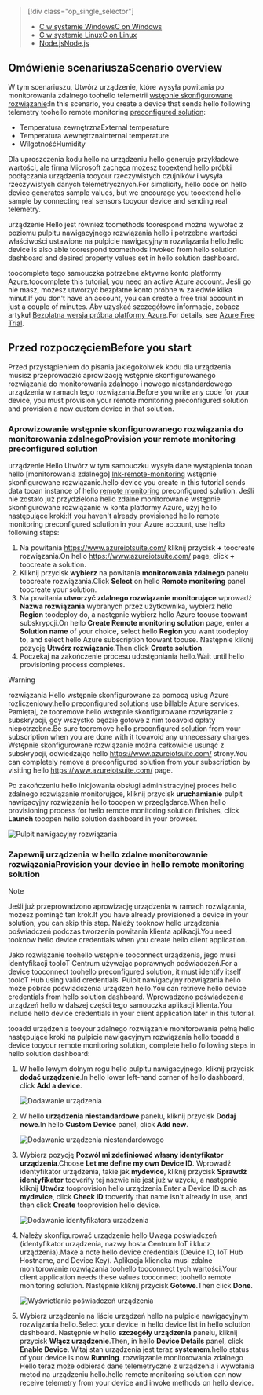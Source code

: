 > [!div class="op_single_selector"]
> * [<span data-ttu-id="4c77e-101">C w systemie Windows</span><span class="sxs-lookup"><span data-stu-id="4c77e-101">C on Windows</span></span>](../articles/iot-suite/iot-suite-connecting-devices.md)
> * [<span data-ttu-id="4c77e-102">C w systemie Linux</span><span class="sxs-lookup"><span data-stu-id="4c77e-102">C on Linux</span></span>](../articles/iot-suite/iot-suite-connecting-devices-linux.md)
> * [<span data-ttu-id="4c77e-103">Node.js</span><span class="sxs-lookup"><span data-stu-id="4c77e-103">Node.js</span></span>](../articles/iot-suite/iot-suite-connecting-devices-node.md)
> 
> 

## <a name="scenario-overview"></a><span data-ttu-id="4c77e-104">Omówienie scenariusza</span><span class="sxs-lookup"><span data-stu-id="4c77e-104">Scenario overview</span></span>
<span data-ttu-id="4c77e-105">W tym scenariuszu, Utwórz urządzenie, które wysyła powitania po monitorowania zdalnego toohello telemetrii [wstępnie skonfigurowane rozwiązanie][lnk-what-are-preconfig-solutions]:</span><span class="sxs-lookup"><span data-stu-id="4c77e-105">In this scenario, you create a device that sends hello following telemetry toohello remote monitoring [preconfigured solution][lnk-what-are-preconfig-solutions]:</span></span>

* <span data-ttu-id="4c77e-106">Temperatura zewnętrzna</span><span class="sxs-lookup"><span data-stu-id="4c77e-106">External temperature</span></span>
* <span data-ttu-id="4c77e-107">Temperatura wewnętrzna</span><span class="sxs-lookup"><span data-stu-id="4c77e-107">Internal temperature</span></span>
* <span data-ttu-id="4c77e-108">Wilgotność</span><span class="sxs-lookup"><span data-stu-id="4c77e-108">Humidity</span></span>

<span data-ttu-id="4c77e-109">Dla uproszczenia kodu hello na urządzeniu hello generuje przykładowe wartości, ale firma Microsoft zachęca możesz tooextend hello próbki podłączania urządzenia tooyour rzeczywistych czujników i wysyła rzeczywistych danych telemetrycznych.</span><span class="sxs-lookup"><span data-stu-id="4c77e-109">For simplicity, hello code on hello device generates sample values, but we encourage you tooextend hello sample by connecting real sensors tooyour device and sending real telemetry.</span></span>

<span data-ttu-id="4c77e-110">urządzenie Hello jest również toomethods toorespond można wywołać z poziomu pulpitu nawigacyjnego rozwiązania hello i potrzebne wartości właściwości ustawione na pulpicie nawigacyjnym rozwiązania hello.</span><span class="sxs-lookup"><span data-stu-id="4c77e-110">hello device is also able toorespond toomethods invoked from hello solution dashboard and desired property values set in hello solution dashboard.</span></span>

<span data-ttu-id="4c77e-111">toocomplete tego samouczka potrzebne aktywne konto platformy Azure.</span><span class="sxs-lookup"><span data-stu-id="4c77e-111">toocomplete this tutorial, you need an active Azure account.</span></span> <span data-ttu-id="4c77e-112">Jeśli go nie masz, możesz utworzyć bezpłatne konto próbne w zaledwie kilka minut.</span><span class="sxs-lookup"><span data-stu-id="4c77e-112">If you don't have an account, you can create a free trial account in just a couple of minutes.</span></span> <span data-ttu-id="4c77e-113">Aby uzyskać szczegółowe informacje, zobacz artykuł [Bezpłatna wersja próbna platformy Azure][lnk-free-trial].</span><span class="sxs-lookup"><span data-stu-id="4c77e-113">For details, see [Azure Free Trial][lnk-free-trial].</span></span>

## <a name="before-you-start"></a><span data-ttu-id="4c77e-114">Przed rozpoczęciem</span><span class="sxs-lookup"><span data-stu-id="4c77e-114">Before you start</span></span>
<span data-ttu-id="4c77e-115">Przed przystąpieniem do pisania jakiegokolwiek kodu dla urządzenia musisz przeprowadzić aprowizację wstępnie skonfigurowanego rozwiązania do monitorowania zdalnego i nowego niestandardowego urządzenia w ramach tego rozwiązania.</span><span class="sxs-lookup"><span data-stu-id="4c77e-115">Before you write any code for your device, you must provision your remote monitoring preconfigured solution and provision a new custom device in that solution.</span></span>

### <a name="provision-your-remote-monitoring-preconfigured-solution"></a><span data-ttu-id="4c77e-116">Aprowizowanie wstępnie skonfigurowanego rozwiązania do monitorowania zdalnego</span><span class="sxs-lookup"><span data-stu-id="4c77e-116">Provision your remote monitoring preconfigured solution</span></span>
<span data-ttu-id="4c77e-117">urządzenie Hello Utwórz w tym samouczku wysyła dane wystąpienia tooan hello [monitorowania zdalnego] [ lnk-remote-monitoring] wstępnie skonfigurowane rozwiązanie.</span><span class="sxs-lookup"><span data-stu-id="4c77e-117">hello device you create in this tutorial sends data tooan instance of hello [remote monitoring][lnk-remote-monitoring] preconfigured solution.</span></span> <span data-ttu-id="4c77e-118">Jeśli nie zostało już przydzielona hello zdalne monitorowanie wstępnie skonfigurowane rozwiązanie w konta platformy Azure, użyj hello następujące kroki:</span><span class="sxs-lookup"><span data-stu-id="4c77e-118">If you haven't already provisioned hello remote monitoring preconfigured solution in your Azure account, use hello following steps:</span></span>

1. <span data-ttu-id="4c77e-119">Na powitania <https://www.azureiotsuite.com/> kliknij przycisk  **+**  toocreate rozwiązania.</span><span class="sxs-lookup"><span data-stu-id="4c77e-119">On hello <https://www.azureiotsuite.com/> page, click **+** toocreate a solution.</span></span>
2. <span data-ttu-id="4c77e-120">Kliknij przycisk **wybierz** na powitania **monitorowania zdalnego** panelu toocreate rozwiązania.</span><span class="sxs-lookup"><span data-stu-id="4c77e-120">Click **Select** on hello **Remote monitoring** panel toocreate your solution.</span></span>
3. <span data-ttu-id="4c77e-121">Na powitania **utworzyć zdalnego rozwiązanie monitorujące** wprowadź **Nazwa rozwiązania** wybranych przez użytkownika, wybierz hello **Region** toodeploy do, a następnie wybierz hello Azure toouse toowant subskrypcji.</span><span class="sxs-lookup"><span data-stu-id="4c77e-121">On hello **Create Remote monitoring solution** page, enter a **Solution name** of your choice, select hello **Region** you want toodeploy to, and select hello Azure subscription toowant toouse.</span></span> <span data-ttu-id="4c77e-122">Następnie kliknij pozycję **Utwórz rozwiązanie**.</span><span class="sxs-lookup"><span data-stu-id="4c77e-122">Then click **Create solution**.</span></span>
4. <span data-ttu-id="4c77e-123">Poczekaj na zakończenie procesu udostępniania hello.</span><span class="sxs-lookup"><span data-stu-id="4c77e-123">Wait until hello provisioning process completes.</span></span>

> [!WARNING]
> <span data-ttu-id="4c77e-124">rozwiązania Hello wstępnie skonfigurowane za pomocą usług Azure rozliczeniowy.</span><span class="sxs-lookup"><span data-stu-id="4c77e-124">hello preconfigured solutions use billable Azure services.</span></span> <span data-ttu-id="4c77e-125">Pamiętaj, że tooremove hello wstępnie skonfigurowane rozwiązanie z subskrypcji, gdy wszystko będzie gotowe z nim tooavoid opłaty niepotrzebne.</span><span class="sxs-lookup"><span data-stu-id="4c77e-125">Be sure tooremove hello preconfigured solution from your subscription when you are done with it tooavoid any unnecessary charges.</span></span> <span data-ttu-id="4c77e-126">Wstępnie skonfigurowane rozwiązanie można całkowicie usunąć z subskrypcji, odwiedzając hello <https://www.azureiotsuite.com/> strony.</span><span class="sxs-lookup"><span data-stu-id="4c77e-126">You can completely remove a preconfigured solution from your subscription by visiting hello <https://www.azureiotsuite.com/> page.</span></span>
> 
> 

<span data-ttu-id="4c77e-127">Po zakończeniu hello inicjowania obsługi administracyjnej proces hello zdalnego rozwiązanie monitorujące, kliknij przycisk **uruchamianie** pulpit nawigacyjny rozwiązania hello tooopen w przeglądarce.</span><span class="sxs-lookup"><span data-stu-id="4c77e-127">When hello provisioning process for hello remote monitoring solution finishes, click **Launch** tooopen hello solution dashboard in your browser.</span></span>

![Pulpit nawigacyjny rozwiązania][img-dashboard]

### <a name="provision-your-device-in-hello-remote-monitoring-solution"></a><span data-ttu-id="4c77e-129">Zapewnij urządzenia w hello zdalne monitorowanie rozwiązania</span><span class="sxs-lookup"><span data-stu-id="4c77e-129">Provision your device in hello remote monitoring solution</span></span>
> [!NOTE]
> <span data-ttu-id="4c77e-130">Jeśli już przeprowadzono aprowizację urządzenia w ramach rozwiązania, możesz pominąć ten krok.</span><span class="sxs-lookup"><span data-stu-id="4c77e-130">If you have already provisioned a device in your solution, you can skip this step.</span></span> <span data-ttu-id="4c77e-131">Należy tooknow hello urządzenia poświadczeń podczas tworzenia powitania klienta aplikacji.</span><span class="sxs-lookup"><span data-stu-id="4c77e-131">You need tooknow hello device credentials when you create hello client application.</span></span>
> 
> 

<span data-ttu-id="4c77e-132">Jako rozwiązanie toohello wstępnie tooconnect urządzenia, jego musi identyfikacji tooIoT Centrum używając poprawnych poświadczeń.</span><span class="sxs-lookup"><span data-stu-id="4c77e-132">For a device tooconnect toohello preconfigured solution, it must identify itself tooIoT Hub using valid credentials.</span></span> <span data-ttu-id="4c77e-133">Pulpit nawigacyjny rozwiązania hello może pobrać poświadczenia urządzeń hello.</span><span class="sxs-lookup"><span data-stu-id="4c77e-133">You can retrieve hello device credentials from hello solution dashboard.</span></span> <span data-ttu-id="4c77e-134">Wprowadzono poświadczenia urządzeń hello w dalszej części tego samouczka aplikacji klienta.</span><span class="sxs-lookup"><span data-stu-id="4c77e-134">You include hello device credentials in your client application later in this tutorial.</span></span>

<span data-ttu-id="4c77e-135">tooadd urządzenia tooyour zdalnego rozwiązanie monitorowania pełną hello następujące kroki na pulpicie nawigacyjnym rozwiązania hello:</span><span class="sxs-lookup"><span data-stu-id="4c77e-135">tooadd a device tooyour remote monitoring solution, complete hello following steps in hello solution dashboard:</span></span>

1. <span data-ttu-id="4c77e-136">W hello lewym dolnym rogu hello pulpitu nawigacyjnego, kliknij przycisk **dodać urządzenie**.</span><span class="sxs-lookup"><span data-stu-id="4c77e-136">In hello lower left-hand corner of hello dashboard, click **Add a device**.</span></span>
   
   ![Dodawanie urządzenia][1]
2. <span data-ttu-id="4c77e-138">W hello **urządzenia niestandardowe** panelu, kliknij przycisk **Dodaj nowe**.</span><span class="sxs-lookup"><span data-stu-id="4c77e-138">In hello **Custom Device** panel, click **Add new**.</span></span>
   
   ![Dodawanie urządzenia niestandardowego][2]
3. <span data-ttu-id="4c77e-140">Wybierz pozycję **Pozwól mi zdefiniować własny identyfikator urządzenia**.</span><span class="sxs-lookup"><span data-stu-id="4c77e-140">Choose **Let me define my own Device ID**.</span></span> <span data-ttu-id="4c77e-141">Wprowadź identyfikator urządzenia, takie jak **mydevice**, kliknij przycisk **Sprawdź identyfikator** tooverify tej nazwie nie jest już w użyciu, a następnie kliknij **Utwórz** tooprovision hello urządzenia.</span><span class="sxs-lookup"><span data-stu-id="4c77e-141">Enter a Device ID such as **mydevice**, click **Check ID** tooverify that name isn't already in use, and then click **Create** tooprovision hello device.</span></span>
   
   ![Dodawanie identyfikatora urządzenia][3]
4. <span data-ttu-id="4c77e-143">Należy skonfigurować urządzenie hello Uwaga poświadczeń (identyfikator urządzenia, nazwy hosta Centrum IoT i klucz urządzenia).</span><span class="sxs-lookup"><span data-stu-id="4c77e-143">Make a note hello device credentials (Device ID, IoT Hub Hostname, and Device Key).</span></span> <span data-ttu-id="4c77e-144">Aplikacja kliencka musi zdalne monitorowanie rozwiązania toohello tooconnect tych wartości.</span><span class="sxs-lookup"><span data-stu-id="4c77e-144">Your client application needs these values tooconnect toohello remote monitoring solution.</span></span> <span data-ttu-id="4c77e-145">Następnie kliknij przycisk **Gotowe**.</span><span class="sxs-lookup"><span data-stu-id="4c77e-145">Then click **Done**.</span></span>
   
    ![Wyświetlanie poświadczeń urządzenia][4]
5. <span data-ttu-id="4c77e-147">Wybierz urządzenie na liście urządzeń hello na pulpicie nawigacyjnym rozwiązania hello.</span><span class="sxs-lookup"><span data-stu-id="4c77e-147">Select your device in hello device list in hello solution dashboard.</span></span> <span data-ttu-id="4c77e-148">Następnie w hello **szczegóły urządzenia** panelu, kliknij przycisk **Włącz urządzenie**.</span><span class="sxs-lookup"><span data-stu-id="4c77e-148">Then, in hello **Device Details** panel, click **Enable Device**.</span></span> <span data-ttu-id="4c77e-149">Witaj stan urządzenia jest teraz **systemem**.</span><span class="sxs-lookup"><span data-stu-id="4c77e-149">hello status of your device is now **Running**.</span></span> <span data-ttu-id="4c77e-150">rozwiązanie monitorowania zdalnego Hello teraz może odbierać dane telemetryczne z urządzenia i wywołania metod na urządzeniu hello.</span><span class="sxs-lookup"><span data-stu-id="4c77e-150">hello remote monitoring solution can now receive telemetry from your device and invoke methods on hello device.</span></span>

[img-dashboard]: ./media/iot-suite-selector-connecting/dashboard.png
[1]: ./media/iot-suite-selector-connecting/suite0.png
[2]: ./media/iot-suite-selector-connecting/suite1.png
[3]: ./media/iot-suite-selector-connecting/suite2.png
[4]: ./media/iot-suite-selector-connecting/suite3.png

[lnk-what-are-preconfig-solutions]: ../articles/iot-suite/iot-suite-what-are-preconfigured-solutions.md
[lnk-remote-monitoring]: ../articles/iot-suite/iot-suite-remote-monitoring-sample-walkthrough.md
[lnk-free-trial]: http://azure.microsoft.com/pricing/free-trial/